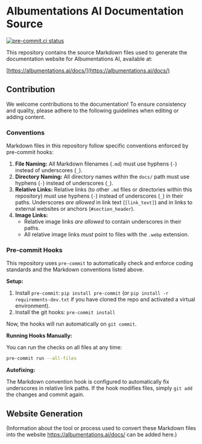 # Albumentations AI Documentation Source

[![pre-commit.ci status](https://results.pre-commit.ci/latest/github/albumentations-team/albumentations-ai-docs/main.svg)](https://results.pre-commit.ci/latest/github/albumentations-team/albumentations-ai-docs/main.svg)

This repository contains the source Markdown files used to generate the documentation website for Albumentations AI, available at:

[https://albumentations.ai/docs/](https://albumentations.ai/docs/)

## Contribution

We welcome contributions to the documentation! To ensure consistency and quality, please adhere to the following guidelines when editing or adding content.

### Conventions

Markdown files in this repository follow specific conventions enforced by pre-commit hooks:

1.  **File Naming:** All Markdown filenames (`.md`) must use hyphens (`-`) instead of underscores (`_`).
2.  **Directory Naming:** All directory names within the `docs/` path must use hyphens (`-`) instead of underscores (`_`).
3.  **Relative Links:** Relative links (to other `.md` files or directories within this repository) must use hyphens (`-`) instead of underscores (`_`) in their paths. Underscores *are allowed* in link text (`[link_text]`) and in links to external websites or anchors (`#section_header`).
4.  **Image Links:**
    *   Relative image links *are allowed* to contain underscores in their paths.
    *   All relative image links *must* point to files with the `.webp` extension.

### Pre-commit Hooks

This repository uses `pre-commit` to automatically check and enforce coding standards and the Markdown conventions listed above.

**Setup:**

1.  Install `pre-commit`: `pip install pre-commit` (or `pip install -r requirements-dev.txt` if you have cloned the repo and activated a virtual environment).
2.  Install the git hooks: `pre-commit install`

Now, the hooks will run automatically on `git commit`.

**Running Hooks Manually:**

You can run the checks on all files at any time:

```bash
pre-commit run --all-files
```

**Autofixing:**

The Markdown convention hook is configured to automatically fix underscores in relative link paths. If the hook modifies files, simply `git add` the changes and commit again.

## Website Generation

(Information about the tool or process used to convert these Markdown files into the website https://albumentations.ai/docs/ can be added here.)
